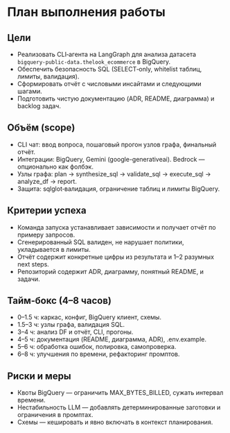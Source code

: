 # План выполнения работы

## Цели
- Реализовать CLI‑агента на LangGraph для анализа датасета `bigquery-public-data.thelook_ecommerce` в BigQuery.
- Обеспечить безопасность SQL (SELECT‑only, whitelist таблиц, лимиты, валидация).
- Сформировать отчёт с числовыми инсайтами и следующими шагами.
- Подготовить чистую документацию (ADR, README, диаграмма) и backlog задач.

## Объём (scope)
- CLI чат: ввод вопроса, пошаговый прогон узлов графа, финальный отчёт.
- Интеграции: BigQuery, Gemini (google-generativeai). Bedrock — опционально как фолбэк.
- Узлы графа: plan → synthesize_sql → validate_sql → execute_sql → analyze_df → report.
- Защита: sqlglot‑валидация, ограничение таблиц и лимиты BigQuery.

## Критерии успеха
- Команда запуска устанавливает зависимости и получает отчёт по примеру запросов.
- Сгенерированный SQL валиден, не нарушает политики, укладывается в лимиты.
- Отчёт содержит конкретные цифры из результата и 1–2 разумных next steps.
- Репозиторий содержит ADR, диаграмму, понятный README, и задачи.

## Тайм‑бокс (4–8 часов)
- 0–1.5 ч: каркас, конфиг, BigQuery клиент, схемы.
- 1.5–3 ч: узлы графа, валидация SQL.
- 3–4 ч: анализ DF и отчёт, CLI, прогоны.
- 4–5 ч: документация (README, диаграмма, ADR), .env.example.
- 5–6 ч: обработка ошибок, полировка, самопроверка.
- 6–8 ч: улучшения по времени, рефакторинг промптов.

## Риски и меры
- Квоты BigQuery — ограничить MAX_BYTES_BILLED, сужать интервал времени.
- Нестабильность LLM — добавлять детерминированные заготовки и ограничения в промптах.
- Схемы — кешировать и явно включать в контекст планирования.
